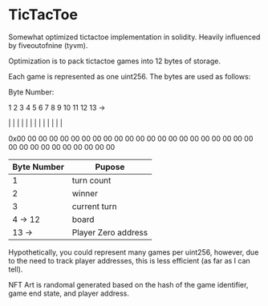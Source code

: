 # TicTacToe

Somewhat optimized tictactoe implementation in solidity. Heavily influenced by fiveoutofnine (tyvm).  

Optimization is to pack tictactoe games into 12 bytes of storage. 

Each game is represented as one uint256. The bytes are used as follows: 

Byte Number: 

   1  2  3  4  5  6  7  8  9 10 11 12 13 ->

   |  |  |  |  |  |  |  |  |  |  |  |  | 

0x00 00 00 00 00 00 00 00 00 00 00 00 00 00 00 00 00 00 00 00 00 00 00 00 00 00 00 00 00 00 00 00 

| Byte Number | Pupose              |
| ----------- | ------------------- |
| 1           | turn count          |
| 2           | winner              |
| 3           | current turn        |
| 4  ->  12   | board               | 
| 13 ->       | Player Zero address | 



Hypothetically, you could represent many games per uint256, however, due to the need to track player addresses, this is less efficient (as far as I can tell). 

NFT Art is randomal generated based on the hash of the game identifier, game end state, and player address.  




